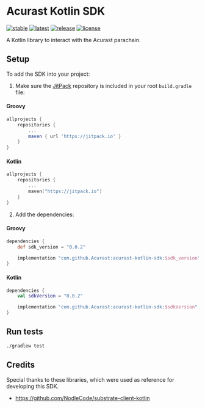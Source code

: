 # Acurast Kotlin SDK

[![stable](https://img.shields.io/github/v/tag/acurast/acurast-kotlin-sdk?label=stable&sort=semver)](https://github.com/acurast/acurast-kotlin-sdk/releases)
[![latest](https://img.shields.io/github/v/tag/acurast/acurast-kotlin-sdk?color=orange&include_prereleases&label=latest)](https://github.com/acurast/acurast-kotlin-sdk/releases)
[![release](https://img.shields.io/jitpack/v/github/acurast/acurast-kotlin-sdk)](https://jitpack.io/#acurast/acurast-kotlin-sdk)
[![license](https://img.shields.io/github/license/acurast/acurast-kotlin-sdk)](https://github.com/acurast/acurast-kotlin-sdk/blob/main/LICENSE)

A Kotlin library to interact with the Acurast parachain.

## Setup

To add the SDK into your project:

1. Make sure the [JitPack](https://jitpack.io/) repository is included in your root `build.gradle` file:

#### Groovy

```groovy
allprojects {
    repositories {
        ...
        maven { url 'https://jitpack.io' }
    }
}
```

#### Kotlin
```kotlin
allprojects {
    repositories {
        ...
        maven("https://jitpack.io")
    }
}
```

2. Add the dependencies:

#### Groovy
```groovy
dependencies {
    def sdk_version = "0.0.2"

    implementation "com.github.Acurast:acurast-kotlin-sdk:$sdk_version"
}
```

#### Kotlin

```kotlin
dependencies {
    val sdkVersion = "0.0.2"

    implementation "com.github.Acurast:acurast-kotlin-sdk:$sdkVersion"
}
```

## Run tests

```sh
./gradlew test
```


## Credits

Special thanks to these libraries, which were used as reference for developing this SDK.

- https://github.com/NodleCode/substrate-client-kotlin
